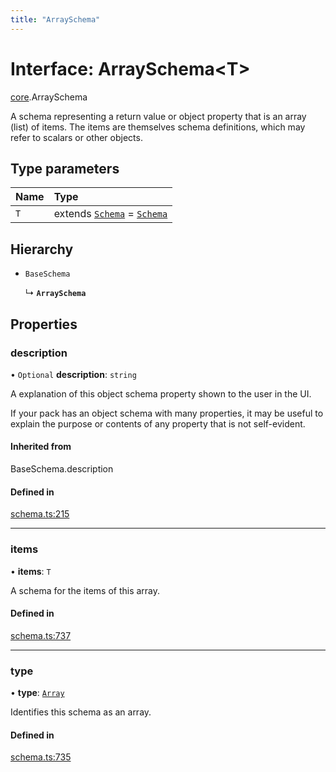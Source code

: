 ```yaml
---
title: "ArraySchema"
---
```

# Interface: ArraySchema<T\>

[core](../modules/core.md).ArraySchema

A schema representing a return value or object property that is an array (list) of items.
The items are themselves schema definitions, which may refer to scalars or other objects.

## Type parameters

| Name | Type |
| :------ | :------ |
| `T` | extends [`Schema`](../types/core.Schema.md) = [`Schema`](../types/core.Schema.md) |

## Hierarchy

- `BaseSchema`

  ↳ **`ArraySchema`**

## Properties

### description

• `Optional` **description**: `string`

A explanation of this object schema property shown to the user in the UI.

If your pack has an object schema with many properties, it may be useful to
explain the purpose or contents of any property that is not self-evident.

#### Inherited from

BaseSchema.description

#### Defined in

[schema.ts:215](https://github.com/coda/packs-sdk/blob/main/schema.ts#L215)

___

### items

• **items**: `T`

A schema for the items of this array.

#### Defined in

[schema.ts:737](https://github.com/coda/packs-sdk/blob/main/schema.ts#L737)

___

### type

• **type**: [`Array`](../enums/core.ValueType.md#array)

Identifies this schema as an array.

#### Defined in

[schema.ts:735](https://github.com/coda/packs-sdk/blob/main/schema.ts#L735)
